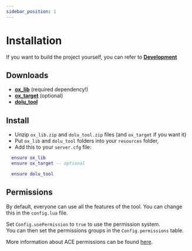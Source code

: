 ```yaml
---
sidebar_position: 1
---
```


# Installation

If you want to build the project yourself, you can refer to **[Development](https://dolutattoo.github.io/docs/dolu_tool/development)**

## Downloads

- **[ox_lib](https://github.com/overextended/ox_lib/releases/latest)** (required dependency!)
- **[ox_target](https://github.com/overextended/ox_target/releases/latest)** (optional)
- **[dolu_tool](https://github.com/dolutattoo/dolu_tool/releases/latest)**

## Install

- Unzip `ox_lib.zip` and `dolu_tool.zip` files (and `ox_target` if you want it)
- Put `ox_lib` and `dolu_tool` folders into your `resources` folder,
- Add this to your `server.cfg` file:
```lua
  ensure ox_lib
  ensure ox_target -- optional

  ensure dolu_tool
```

## Permissions

By default, everyone can use all the features of the tool.
You can change this in the `config.lua` file.

Set `Config.usePermission` to `true` to use the permission system.<br/>
You can then set the permissions groups in the `Config.permissions` table.

More information about ACE permissions can be found [here](https://forum.cfx.re/t/basic-aces-principals-overview-guide/90917).
